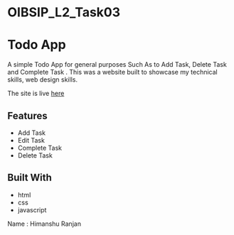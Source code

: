 # OIBSIP_L2_Task03
# Todo App

A simple Todo App for general purposes Such As to Add Task, Delete Task and Complete Task .
This was a website built to showcase my technical skills, web design skills.

The site is live <a href="https://himanshuranjan977.github.io/OIBSIP_L2_Task01/" target="_blank">here</a>
## Features

* Add Task
* Edit Task
* Complete Task
* Delete Task

## Built With

* html
* css
* javascript




Name : Himanshu Ranjan 

